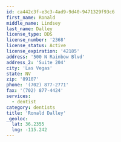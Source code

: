 ```yaml
---
id: ca442c3f-e3c3-4ad9-9d40-9471329f93c6
first_name: Ronald
middle_name: Lindsey
last_name: Dalley
license_type: DDS
license_number: '2368'
license_status: Active
license_expiration: '42185'
address: '500 N Rainbow Blvd'
address_2: 'Suite 204'
city: 'Las Vegas'
state: NV
zip: '89107'
phone: '(702) 877-2771'
fax: '(702) 877-4424'
services:
  - dentist
category: dentists
title: 'Ronald Dalley'
_geoloc:
  lat: 36.2355
  lng: -115.242
---
```

